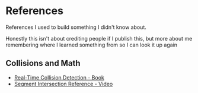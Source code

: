 # References

References I used to build something I didn't know about.

Honestly this isn't about crediting people if I publish this,
but more about me remembering where I learned something from
so I can look it up again

## Collisions and Math

- [Real-Time Collision Detection - Book](https://realtimecollisiondetection.net/)
- [Segment Intersection Reference - Video](https://youtu.be/fHOLQJo0FjQ?si=rPrFadI6b9BQoFwh)
